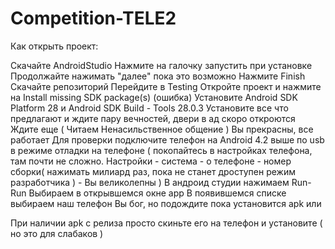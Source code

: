 # Competition-TELE2

Как открыть проект:

Скачайте AndroidStudio
Нажмите на галочку запустить при установке
Продолжайте нажимать "далее" пока это возможно
Нажмите Finish
Скачайте репозиторий
Перейдите в Testing
Откройте проект и нажмите на Install missing SDK package(s) (ошибка)
Установите Android SDK Platform 28 и Android SDK Build - Tools 28.0.3
Установите все что предлагают и ждите пару вечностей, двери в ад скоро откроются
Ждите еще ( Читаем Ненасильственное общение )
Вы прекрасны, все работает
Для проверки подключите телефон на Android 4.2 выше по usb в режиме отладки на телефоне ( покопайтесь в настройках телефона, там почти не сложно. Настройки - система - о телефоне - номер сборки( нажимать милиард раз, пока не станет дроступен режим разработчика ) - Вы великолепны )
В андроид студии нажимаем Run-Run
Выбираем в открывшемся окне app
В появившемся списке выбираем наш телефон
Вы бог, но подождите пока установится apk
или

При наличии apk с релиза просто скиньте его на телефон и установите ( но это для слабаков )


